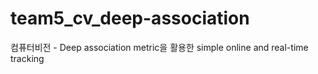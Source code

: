 # team5_cv_deep-association
컴퓨터비전 - Deep association metric을 활용한 simple online and real-time tracking
